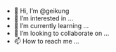 - 👋 Hi, I’m @geikung
- 👀 I’m interested in ...
- 🌱 I’m currently learning ...
- 💞️ I’m looking to collaborate on ...
- 📫 How to reach me ...

<!---
geikung/geikung is a ✨ special ✨ repository because its `README.md` (this file) appears on your GitHub profile.
You can click the Preview link to take a look at your changes.
--->

